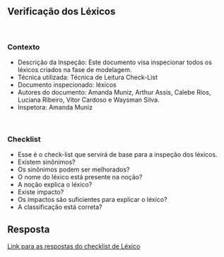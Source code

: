 ## **Verificação dos Léxicos**
<br />

### Contexto

- Descrição da Inspeção: Este documento visa inspecionar todos os léxicos criados na fase de modelagem.
- Técnica utilizada: Técnica de Leitura Check-List
- Documento inspecionado: léxicos
- Autores do documento: Amanda Muniz, Arthur Assis, Calebe Rios, Luciana Ribeiro, Vítor Cardoso e Waysman Silva.
- Inspetora: Amanda Muniz

<br />

### Checklist

- Esse é o check-list que servirá de base para a inspeção dos léxicos.
- Existem sinônimos?
- Os sinônimos podem ser melhorados?
- O nome do léxico está presente na noção?
- A noção explica o léxico?
- Existe impacto?
- Os impactos são suficientes para explicar o léxico?
- A classificação está correta?

## Resposta

[Link para as respostas do checklist de Léxico](https://docs.google.com/spreadsheets/d/1T30a0DraQGIOLvuC3cjMFY1m99XgvFG7ntRKA2R0Kkw/edit?usp=sharing)

